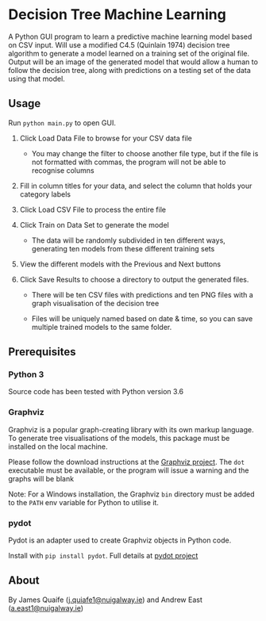 # Decision Tree Machine Learning

A Python GUI program to learn a predictive machine learning model based on CSV input.
Will use a modified C4.5 (Quinlain 1974) decision tree algorithm to generate a model learned on
a training set of the original file. Output will be an image of the generated model that would
allow a human to follow the decision tree, along with predictions on a testing set of the data
using that model.

## Usage

Run `python main.py` to open GUI.

1. Click Load Data File to browse for your CSV data file

   * You may change the filter to choose another file type, but if the file is not formatted with
      commas, the program will not be able to recognise columns

1. Fill in column titles for your data, and select the column that holds your category labels

1. Click Load CSV File to process the entire file

1. Click Train on Data Set to generate the model

   * The data will be randomly subdivided in ten different ways, generating ten models from these
     different training sets
    
1. View the different models with the Previous and Next buttons

1. Click Save Results to choose a directory to output the generated files.

   * There will be ten CSV files with predictions and ten PNG files with a graph visualisation of the decision tree

   * Files will be uniquely named based on date & time, so you can save multiple trained models to the same folder.

## Prerequisites

### Python 3

Source code has been tested with Python version 3.6

### Graphviz

Graphviz is a popular graph-creating library with its own markup language. To generate tree visualisations of the models, this package must be installed on the local machine.

Please follow the download instructions at the [Graphviz project](https://graphviz.gitlab.io/). The `dot` executable must be available, or the program will issue a warning and the graphs will be blank

Note: For a Windows installation, the Graphviz `bin` directory must be added to the `PATH` env variable for Python to utilise it.

### pydot

Pydot is an adapter used to create Graphviz objects in Python code.

Install with `pip install pydot`. Full details at [pydot project](https://github.com/pydot/pydot)

## About

By James Quaife (j.quiafe1@nuigalway.ie) and Andrew East (a.east1@nuigalway.ie)

